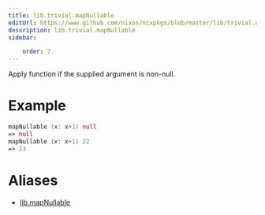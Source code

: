 ```yaml
---
title: lib.trivial.mapNullable
editUrl: https://www.github.com/nixos/nixpkgs/blob/master/lib/trivial.nix#L214C5
description: lib.trivial.mapNullable
sidebar:

    order: 7
---
```


Apply function if the supplied argument is non-null.

# Example

```nix
mapNullable (x: x+1) null
=> null
mapNullable (x: x+1) 22
=> 23
```


# Aliases

- [lib.mapNullable](/reference/libmapNullable)



